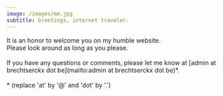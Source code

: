 ```yaml
---
image: /images/me.jpg
subtitle: Greetings, internet traveler.
---
```


It is an honor to welcome you on my humble website.  
Please look around as long as you please.  
<br>
If you have any questions or comments, please let me know at [admin at brechtserckx dot be](mailto:admin at brechtserckx dot be)\*.  
<br>
\* (replace 'at' by '@' and 'dot' by '.')
